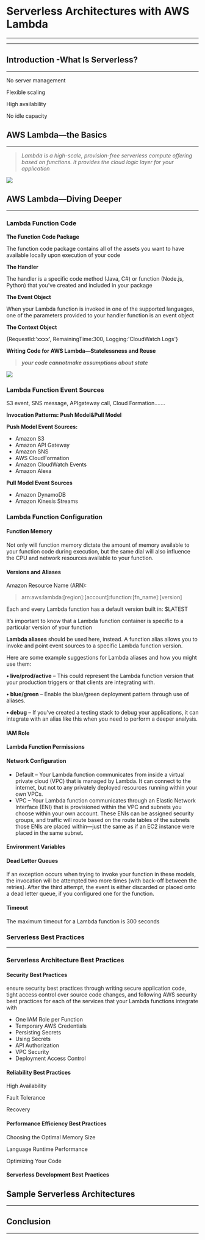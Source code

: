 # Serverless Architectures with AWS Lambda

---

---

## Introduction -What Is Serverless?

---

No server management

Flexible scaling

High availability

No idle capacity

## AWS Lambda—the Basics

---

> _Lambda is a high-scale, provision-free serverless compute offering based on functions. It provides the cloud logic layer for your application_

![](/assets/serverless1.png)

## AWS Lambda—Diving Deeper

---

### Lambda Function Code

**The Function Code Package**

The function code package contains all of the assets you want to have available locally upon execution of your code

**The Handler**

The handler is a specific code method \(Java, C\#\) or function \(Node.js, Python\) that you’ve created and included in your package

**The Event Object**

When your Lambda function is invoked in one of the supported languages, one of the parameters provided to your handler function is an event object

**The Context Object**

{RequestId:'xxxx', RemainingTime:300, Logging:'CloudWatch Logs'}

**Writing Code for AWS Lambda—Statelessness and Reuse**

> _**your code cannotmake assumptions about state**_

![](/assets/lambdacode1.png)

### Lambda Function Event Sources

S3 event, SNS message, APIgateway call, Cloud Formation.......

**Invocation Patterns: Push Model&Pull Model**

**Push Model Event Sources:**

* Amazon S3
* Amazon API Gateway
* Amazon SNS
* AWS CloudFormation
* Amazon CloudWatch Events
* Amazon Alexa

**Pull Model Event Sources**

* Amazon DynamoDB
* Amazon Kinesis Streams

### Lambda Function Configuration

#### **Function Memory**

Not only will function memory dictate the amount of memory available to  
 your function code during execution, but the same dial will also influence the CPU and network resources available to your function.

#### **Versions and Aliases**

Amazon Resource Name \(ARN\):

> arn:aws:lambda:\[region\]:\[account\]:function:\[fn\_name\]:\[version\]

Each and every Lambda function has a default version built in: $LATEST

It’s important to know that a Lambda function container is specific to a particular version of your function

**Lambda aliases** should be used here, instead. A function alias allows you to invoke and point event sources to a specific Lambda function version.

Here are some example suggestions for Lambda aliases and how you might use them:

**• live/prod/active** – This could represent the Lambda function version that your production triggers or that clients are integrating with.

**• blue/green** – Enable the blue/green deployment pattern through use of aliases.

**• debug** – If you’ve created a testing stack to debug your applications, it can integrate with an alias like this when you need to perform a deeper analysis.

#### **IAM Role**

#### Lambda Function Permissions

#### Network Configuration

* Default – Your Lambda function communicates from inside a virtual private cloud \(VPC\) that is managed by Lambda. It can connect to the internet, but not to any privately deployed resources running within your own VPCs.
* VPC – Your Lambda function communicates through an Elastic Network Interface \(ENI\) that is provisioned within the VPC and subnets you choose within your own account. These ENIs can be assigned security groups, and traffic will route based on the route tables of the subnets those ENIs are placed within—just the same as if an EC2 instance were placed in the same subnet.

#### Environment Variables

#### Dead Letter Queues

If an exception occurs when trying to invoke your function in these models, the invocation will be attempted two more times \(with back-off between the retries\). After the third attempt, the event is either discarded or placed onto a dead letter queue, if you configured one for the function.

#### Timeout

The maximum timeout for a Lambda function is 300 seconds

### Serverless Best Practices

---

### Serverless Architecture Best Practices

#### Security Best Practices

ensure security best practices through writing secure application code, tight access control over source code changes, and following AWS security best practices for each of the services that your Lambda functions integrate with

* One IAM Role per Function
* Temporary AWS Credentials
* Persisting Secrets
* Using Secrets
* API Authorization
* VPC Security
* Deployment Access Control

#### Reliability Best Practices

High Availability

Fault Tolerance

Recovery

#### Performance Efficiency Best Practices

Choosing the Optimal Memory Size

Language Runtime Performance

Optimizing Your Code

#### Serverless Development Best Practices

## Sample Serverless Architectures

---

## Conclusion

---



